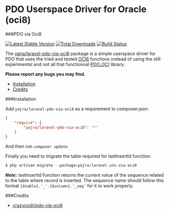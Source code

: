 # PDO Userspace Driver for Oracle (oci8)

###PDO via Oci8

[![Latest Stable Version](https://poser.pugx.org/yajra/laravel-pdo-via-oci8/v/stable.png)](https://packagist.org/packages/yajra/laravel-pdo-via-oci8) [![Total Downloads](https://poser.pugx.org/yajra/laravel-pdo-via-oci8/downloads.png)](https://packagist.org/packages/yajra/laravel-pdo-via-oci8) [![Build Status](https://travis-ci.org/yajra/laravel-pdo-via-oci8.png)](https://travis-ci.org/yajra/laravel-pdo-via-oci8)

The [yajra/laravel-pdo-via-oci8](https://github.com/yajra/laravel-pdo-via-oci8) package is a simple userspace driver for PDO that uses the tried and
tested [OCI8](http://php.net/oci8) functions instead of using the still experimental and not all that functionnal
[PDO_OCI](http://www.php.net/manual/en/ref.pdo-oci.php) library.

**Please report any bugs you may find.**

- [Installation](#installation)
- [Credits](#credits)

###Installation

Add `yajra/laravel-pdo-via-oci8` as a requirement to composer.json:

```json
{
    "require": {
        "yajra/laravel-pdo-via-oci8": "*"
    }
}
```
And then run `composer update`

Finally you need to migrate the table required for lastInsertId function:
```php
$ php artisan migrate --package=yajra/laravel-pdo-via-oci8
```
***Note:***
lastInsertId function returns the current value of the sequence related to the table where record is inserted.
The sequence name should follow this format ```{$table}.'_'.{$column}.'_seq'``` for it to work properly.



###Credits

- [crazycodr/pdo-via-oci8](https://github.com/crazycodr/pdo-via-oci8)